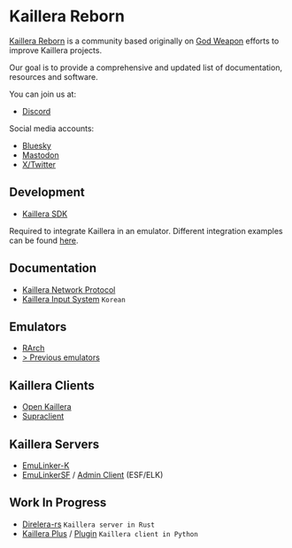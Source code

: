 # Kaillera Reborn
[Kaillera Reborn](https://kaillerareborn.github.io) is a community based originally on [God Weapon](https://god-weapon.github.io) efforts to improve Kaillera projects.

Our goal is to provide a comprehensive and updated list of documentation, resources and software.

You can join us at:

- [Discord](https://discord.gg/eRwtHDh)

Social media accounts:

- [Bluesky](https://bsky.app/profile/kaillerareborn.bsky.social)
- [Mastodon](https://mastodon.social/@kaillerareborn)
- [X/Twitter](https://twitter.com/kaillerareborn)

## Development
- [Kaillera SDK](https://kr.2manygames.fr/sdk/kaillera-0.9-sdk.zip)

Required to integrate Kaillera in an emulator. Different integration examples can be found [here](https://kr.2manygames.fr/src/).

## Documentation
- [Kaillera Network Protocol](https://kr.2manygames.fr/docs/kprotocol.txt)
- [Kaillera Input System](https://kangssu.com/kaillera-%EC%9D%98-%EA%B2%8C%EC%9E%84%EC%9E%85%EB%A0%A5-%EC%B2%98%EB%A6%AC%EB%B0%A9%EB%B2%95) `Korean`

## Emulators
- [RArch](https://kaillerareborn.github.io)
- [> Previous emulators](https://kr.2manygames.fr/emulators/)

## Kaillera Clients
- [Open Kaillera](https://kaillerareborn.github.io)
- [Supraclient](https://github.com/God-Weapon/SupraclientC)

## Kaillera Servers
- [EmuLinker-K](https://github.com/hopskipnfall/EmuLinker-K)
- [EmuLinkerSF](https://github.com/God-Weapon/EmuLinkerSF) / [Admin Client](https://github.com/God-Weapon/EmulinkerSF-Admin-Client) (ESF/ELK)

## Work In Progress
- [Direlera-rs](https://github.com/hsnks100/direlera-rs) `Kaillera server in Rust`
- [Kaillera Plus](https://github.com/kwilson21/Kaillera-Plus-Client) / [Plugin](https://github.com/kwilson21/Kaillera-Plus-Plugin) `Kaillera client in Python`